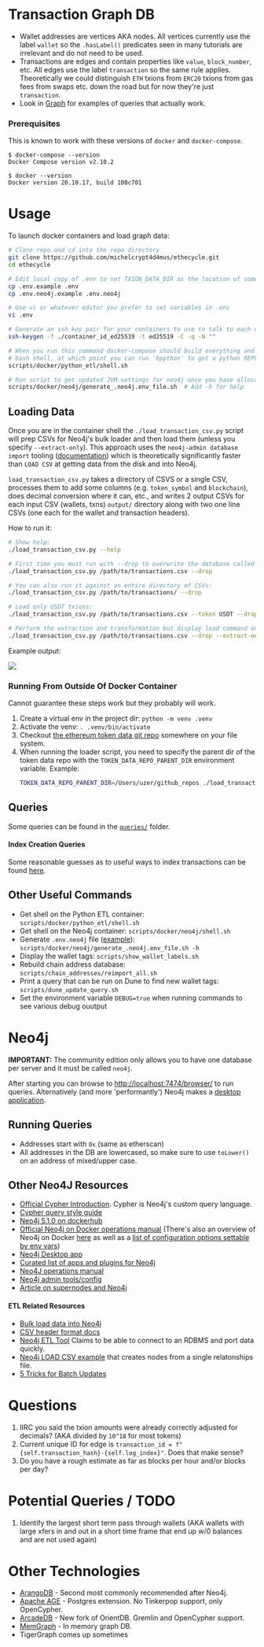 # Transaction Graph DB
* Wallet addresses are vertices AKA nodes. All vertices currently use the label `wallet` so the `.hasLabel()` predicates seen in many tutorials are irrelevant and do not need to be used.
* Transactions are edges and contain properties like `value`, `block_number`, etc. All edges use the label `transaction` so the same rule applies. Theoretically we could distinguish `ETH` txions from `ERC20` txions from gas fees from swaps etc. down the road but for now they're just `transaction`.
* Look in [Graph](ethecycle/graph.py) for examples of queries that actually work.

### Prerequisites
This is known to work with these versions of `docker` and `docker-compose`.

```
$ docker-compose --version
Docker Compose version v2.10.2

$ docker --version
Docker version 20.10.17, build 100c701
```

# Usage
To launch docker containers and load graph data:

```bash
# Clone repo and cd into the repo directory
git clone https://github.com/michelcrypt4d4mus/ethecycle.git
cd ethecycle

# Edit local copy of .env to set TXION_DATA_DIR as the location of some txion CSVs
cp .env.example .env
cp .env.neo4j.example .env.neo4j

# Use vi or whatever editor you prefer to set variables in .env
vi .env

# Generate an ssh key pair for your containers to use to talk to each other:
ssh-keygen -f ./container_id_ed25519 -t ed25519 -C -q -N ""

# When you run this command docker-compose should build everything and leave you in a
# bash shell, at which point you can run 'bpython' to get a python REPL etc.
scripts/docker/python_etl/shell.sh

# Run script to get updated JVM settings for neo4j once you have allocated docker memory:
scripts/docker/neo4j/generate_.neo4j.env_file.sh  # Add -h for help
```

## Loading Data
Once you are in the container shell the `./load_transaction_csv.py` script will prep CSVs for Neo4j's bulk loader and then load them (unless you specify `--extract-only`). This approach uses the `neo4j-admin database import` tooling ([documentation](https://neo4j.com/docs/operations-manual/current/tools/neo4j-admin/neo4j-admin-import/)) which is theoretically significantly faster than `LOAD CSV` at getting data from the disk and into Neo4j.

`load_transaction_csv.py` takes a directory of CSVS or a single CSV, processes them to add some columns (e.g. `token_symbol` and `blockchain`), does decimal conversion where it can, etc., and writes 2 output CSVs for each input CSV (wallets, txns) `output/` directory along with two one line CSVs (one each for the wallet and transaction headers).

How to run it:
```bash
# Show help:
./load_transaction_csv.py --help

# First time you must run with --drop to overwrite the database called 'neo4j' (community edition limitation):
./load_transaction_csv.py /path/to/transactions.csv --drop

# You can also run it against an entire directory of CSVs:
./load_transaction_csv.py /path/to/transactions/ --drop

# Load only USDT txions:
./load_transaction_csv.py /path/to/transactions.csv --token USDT --drop

# Perform the extraction and transformation but display load command on screen rather than actually execute it:
./load_transaction_csv.py /path/to/transactions.csv --drop --extract-only
```

Example output:

![](doc/loader_output.png)

### Running From Outside Of Docker Container
Cannot guarantee these steps work but they probably will work.

1. Create a virtual env in the project dir: `python -m venv .venv`
1. Activate the venv: `. .venv/bin/activate`
1. Checkout [the ethereum token data git repo](https://github.com/ethereum-lists/tokens.git) somewhere on your file system.
1. When running the loader script, you need to specify the parent dir of the token data repo with the `TOKEN_DATA_REPO_PARENT_DIR` environment variable. Example:
   ```bash
   TOKEN_DATA_REPO_PARENT_DIR=/Users/uzer/github_repos ./load_transaction_csv.py data/output_1000_lines.csv
   ```

## Queries
Some queries can be found in the [`queries/`](queries/) folder.

#### Index Creation Queries
Some reasonable guesses as to useful ways to index transactions can be found [here](queries/indexes.cql).

## Other Useful Commands
* Get shell on the Python ETL container: `scripts/docker/python_etl/shell.sh`
* Get shell on the Neo4j container: `scripts/docker/neo4j/shell.sh`
* Generate `.env.neo4j` file ([example](.env.neo4j.example)): `scripts/docker/neo4j/generate_.neo4j.env_file.sh -h`
* Display the wallet tags: `scripts/show_wallet_labels.sh`
* Rebuild chain address database: `scripts/chain_addresses/reimport_all.sh`
* Print a query that can be run on Dune to find new wallet tags: `scripts/dune_update_query.sh`
* Set the environment variable `DEBUG=true` when running commands to see various debug ouutput


# Neo4j
**IMPORTANT:** The community edition only allows you to have one database per server and it must be called `neo4j`.

After starting you can browse to [http://localhost:7474/browser/](http://localhost:7474/browser/) to run queries. Alternatively (and more 'performantly') Neo4j makes a [desktop application](https://neo4j.com/download/).

## Running Queries
* Addresses start with `0x` (same as etherscan)
* All addresses in the DB are lowercased, so make sure to use `toLower()` on an address of mixed/upper case.


## Other Neo4J Resources
* [Official Cypher Introduction](https://neo4j.com/docs/getting-started/current/cypher-intro/). Cypher is Neo4j's custom query language.
* [Cypher query style guide](https://s3.amazonaws.com/artifacts.opencypher.org/M20/docs/style-guide.pdf)
* [Neo4j 5.1.0 on dockerhub](https://hub.docker.com/layers/library/neo4j/5.1.0-community/images/sha256-09fe15433bc437a85d07f4b6e832ce2e751117725f5394eb8df5fe642707133f?context=explore)
* [Official Neo4j on Docker operations manual](https://neo4j.com/docs/operations-manual/current/docker/) (There's also an overview of Neo4j on Docker [here](https://neo4j.com/developer/docker-run-neo4j/) as well as a [list of configuration options settable by env vars](https://neo4j.com/docs/operations-manual/current/docker/ref-settings/))
* [Neo4j Desktop app](https://neo4j.com/developer/neo4j-desktop/)
* [Curated list of apps and plugins for Neo4j](https://install.graphapp.io)
* [Neo4J operations manual](https://neo4j.com/docs/operations-manual/current/)
* [Neo4j admin tools/config](https://neo4j.com/docs/operations-manual/current/tools/neo4j-admin/)
* [Article on supernodes and Neo4j](https://medium.com/neo4j/graph-modeling-all-about-super-nodes-d6ad7e11015b)

#### ETL Related Resources
* [Bulk load data into Neo4j](https://neo4j.com/docs/operations-manual/current/tools/neo4j-admin/neo4j-admin-import/)
* [CSV header format docs](https://neo4j.com/docs/operations-manual/current/tools/neo4j-admin/neo4j-admin-import/#import-tool-header-format)
* [Neo4j ETL Tool](https://neo4j.com/developer/neo4j-etl/) Claims to be able to connect to an RDBMS and port data quickly.
* [Neo4j LOAD CSV example](https://neo4j.com/blog/neo4j-call-detail-records-analytics/) that creates nodes from a single relatonships file.
* [5 Tricks for Batch Updates](https://medium.com/neo4j/5-tips-tricks-for-fast-batched-updates-of-graph-structures-with-neo4j-and-cypher-73c7f693c8cc)


# Questions
1. IIRC you said the txion amounts were already correctly adjusted for decimals?  (AKA divided by `10^18` for most tokens)
1. Current unique ID for edge is `transaction_id = f"{self.transaction_hash}-{self.log_index}"`. Does that make sense?
1. Do you have a rough estimate as far as blocks per hour and/or blocks per day?


# Potential Queries / TODO
1. Identify the largest short term pass through wallets (AKA wallets with large xfers in and out in a short time frame that end up w/0 balances and are not used again)


# Other Technologies
* [ArangoDB](https://www.arangodb.com/) - Second most commonly recommended after Neo4j.
* [Apache AGE](https://age.apache.org) - Postgres extension. No Tinkerpop support, only OpenCypher.
* [ArcadeDB](https://arcadedb.com) - New fork of OrientDB. Gremlin and OpenCypher support.
* [MemGraph](https://memgraph.com) - In memory graph DB.
* TigerGraph comes up sometimes
